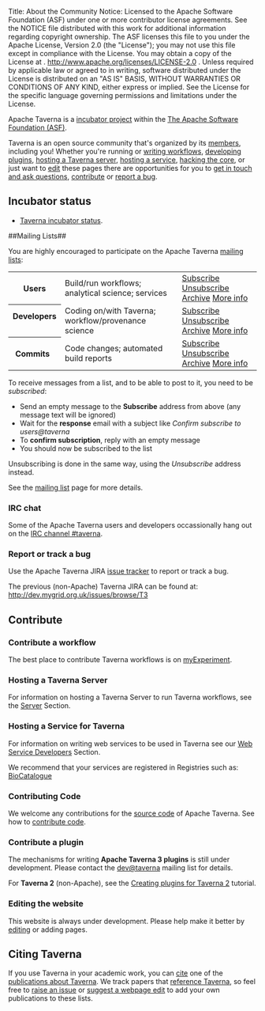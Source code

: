 Title:     About the Community
Notice:    Licensed to the Apache Software Foundation (ASF) under one
           or more contributor license agreements.  See the NOTICE file
           distributed with this work for additional information
           regarding copyright ownership.  The ASF licenses this file
           to you under the Apache License, Version 2.0 (the
           "License"); you may not use this file except in compliance
           with the License.  You may obtain a copy of the License at
           .
             http://www.apache.org/licenses/LICENSE-2.0
           .
           Unless required by applicable law or agreed to in writing,
           software distributed under the License is distributed on an
           "AS IS" BASIS, WITHOUT WARRANTIES OR CONDITIONS OF ANY
           KIND, either express or implied.  See the License for the
           specific language governing permissions and limitations
           under the License.

Apache Taverna is a [incubator project](http://incubator.apache.org/) within the 
[The Apache Software Foundation (ASF)](http://www.apache.org/).

Taverna is an open source community that's organized by its 
   [members](http://people.apache.org/committers-by-project.html#taverna), including you! 
Whether you're running or [writing workflows](#contribute-workflow), [developing plugins](#contribute-plugin), 
   [hosting a Taverna server](#contribute-server), [hosting a service](#contribute-host),
  [hacking the core](#contribute-code), or just want to [edit](#contribute-edit) these pages 
there are opportunities for you to [get in touch and ask questions](#contact), 
   [contribute](#contribute) or [report a bug](#reportbugs). 

## Incubator status

* [Taverna incubator status](http://incubator.apache.org/projects/taverna.html).

<a name="mailinglists"></a>
##Mailing Lists##

You are highly encouraged to participate on the Apache Taverna [mailing lists](/community/lists):

<table class="table table-condensed">
<tr>
  <th> Users </th>
  <td> Build/run workflows; analytical science; services</td>
  <td>
    <a class="btn btn-primary" href="mailto:users-subscribe@taverna.incubator.apache.org" role="button">Subscribe</a> 
    <a class="btn btn-default" href="mailto:users-unsubscribe@taverna.incubator.apache.org" role="button">Unsubscribe</a> 
    <a class="btn btn-default" href="http://apache-taverna-users.markmail.org/search/?q=" role="button">Archive</a> 
    <a class="btn btn-link" href="/community/lists#userstaverna" role="button">More info</a> 
  </td>
</tr>
<tr>
  <th> Developers &nbsp;</th>
  <td> Coding on/with Taverna; workflow/provenance science  &nbsp;</td>
  <td>
    <a class="btn btn-primary" href="mailto:dev-subscribe@taverna.incubator.apache.org" role="button">Subscribe</a> 
    <a class="btn btn-default" href="mailto:dev-unsubscribe@taverna.incubator.apache.org" role="button">Unsubscribe</a> 
    <a class="btn btn-default" href="http://apache-taverna-dev.markmail.org/search/?q=" role="button">Archive</a> 
    <a class="btn btn-link" href="/community/lists#devtaverna" role="button">More info</a> 
  </td>

</tr>
<tr>
  <th> Commits  &nbsp;</th>
  <td> Code changes; automated build reports  &nbsp;</td>
  <td>
    <a class="btn btn-primary" href="mailto:commits-subscribe@taverna.incubator.apache.org" role="button">Subscribe</a> 
    <a class="btn btn-default" href="mailto:commits-unsubscribe@taverna.incubator.apache.org" role="button">Unsubscribe</a> 
    <a class="btn btn-default" href="http://www.mail-archive.com/commits@taverna.incubator.apache.org/" role="button">Archive</a> 
    <a class="btn btn-link" href="/community/lists#commitstaverna" role="button">More info</a> 
  </td>
</tr>
</table>


To receive messages from a list, and to be able to post to it, you need to be *subscribed*:

 - Send an empty message to the **Subscribe** address from above (any message text will be ignored)
 - Wait for the **response** email with a subject like *Confirm subscribe to users@taverna*
 - To **confirm subscription**, reply with an empty message
 - You should now be subscribed to the list

Unsubscribing is done in the same way, using the *Unsubscribe* address instead.

See the [mailing list](/community/lists) page for more details.

### IRC chat

Some of the Apache Taverna users and developers occassionally hang out on the
[IRC channel #taverna](/community/irc). 

 
<a name="reportbugs"></a>
### Report or track a bug

Use the Apache Taverna JIRA [issue tracker](/community/issue-tracker) to report or track a bug. 

The previous (non-Apache) Taverna JIRA can be found at:
<http://dev.mygrid.org.uk/issues/browse/T3>
  
## Contribute

<a name="contribute-workflow"></a>
### Contribute a workflow

The best place to contribute Taverna workflows is on 
   [myExperiment](http://www.myexperiment.org). 

<a name="contribute-server"></a>
### Hosting a Taverna Server  
For information on hosting a Taverna Server to run Taverna workflows, see the 
[Server](/documentation/server) Section.

<a name="contribute-host"></a>
### Hosting a Service for Taverna
For information on writing web services to be used in Taverna see our 
   [Web Service Developers](/documentation/web-service-developers) Section.

We recommend that your services are registered in Registries such as:
   [BioCatalogue](http://www.biocatalogue.org)

<a name="contribute-code"></a>
### Contributing Code
We welcome any contributions for the [source code](/download/code/) of Apache Taverna. See how to
[contribute code](/download/code/#contribute-to-apache-taverna).


<a name="contribute-plugin"></a>
### Contribute a plugin ###
The mechanisms for writing **Apache Taverna 3 plugins** is still under development. 
Please contact the [dev@taverna](/community/lists#devtaverna) mailing list for details.

For **Taverna 2** (non-Apache), see the [Creating plugins for Taverna 2](http://dev.mygrid.org.uk/wiki/display/developer/Creating+plugins+for+Taverna+2) tutorial.


<a name="contribute-edit"></a>
### Editing the website
This website is always under development.
Please help make it better by [editing](/community/edit) or adding pages.

## Citing Taverna

If you use Taverna in your academic work, you can [cite](/community/cite) one of the 
[publications about Taverna](/community/publications). We track papers that [reference Taverna](/community/references), so
feel free to [raise an issue](issue-tracker) or [suggest a webpage edit](/community/edit) to add
your own publications to these lists.